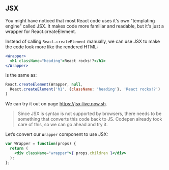 ## JSX

You might have noticed that most React code uses it's own "templating engine" called JSX. It makes code more familiar and readable, but it's just a wrapper for React.createElement.

Instead of calling `React.createElement` manually, we can use JSX to make the code look more like the rendered HTML:

```jsx
<Wrapper>
  <h1 className="heading">React rocks!?</h1>
</Wrapper>
```

is the same as:

```js
React.createElement(Wrapper, null,
  React.createElement('h1', {className: 'heading'}, 'React rocks!?')
)
```

We can try it out on page https://jsx-live.now.sh.

> Since JSX is syntax is not supported by browsers, there needs to be something that converts this code back to JS. Codepen already took care of this, so we can go ahead and try it.

Let’s convert our `Wrapper` component to use JSX:

```jsx
var Wrapper = function(props) {
  return (
    <div className="wrapper">{ props.children }</div>
  );
};
```
